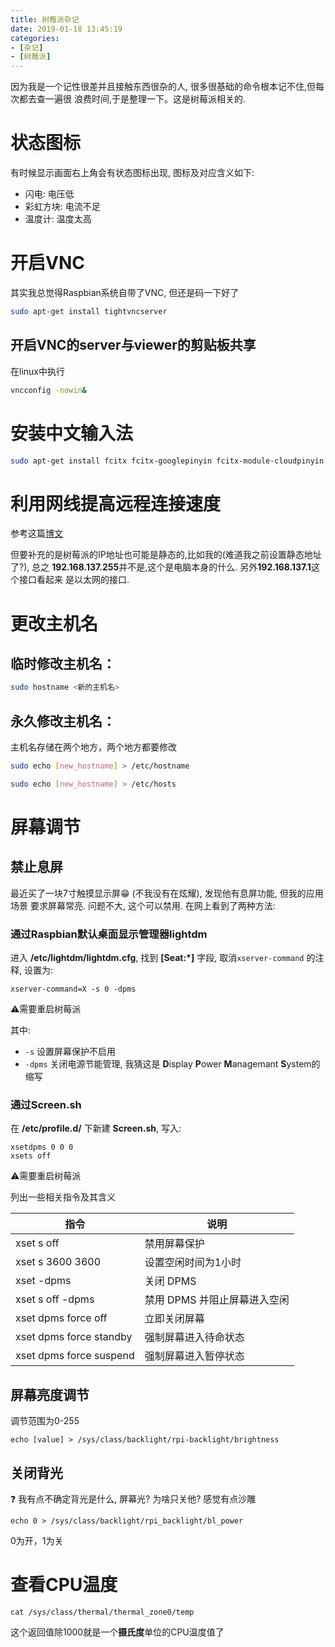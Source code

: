 ```yaml
---
title: 树莓派杂记
date: 2019-01-18 13:45:19
categories:
- [杂记]
- [树莓派]
---
```


<!-- TODO -->

因为我是一个记性很差并且接触东西很杂的人, 很多很基础的命令根本记不住,但每次都去查一遍很
浪费时间,于是整理一下。这是树莓派相关的.

<!-- More -->

# 状态图标

有时候显示画面右上角会有状态图标出现, 图标及对应含义如下:

- 闪电: 电压低
- 彩虹方块: 电流不足
- 温度计: 温度太高

# 开启VNC

其实我总觉得Raspbian系统自带了VNC, 但还是码一下好了

```bash
sudo apt-get install tightvncserver
```

## 开启VNC的server与viewer的剪贴板共享

在linux中执行

```bash
vncconfig -nowin&
```

# 安装中文输入法

```bash
sudo apt-get install fcitx fcitx-googlepinyin fcitx-module-cloudpinyin fcitx-sunpinyin
```

# 利用网线提高远程连接速度

参考这篇[博文](https://www.linuxidc.com/Linux/2016-09/135474.htm)

但要补充的是树莓派的IP地址也可能是静态的,比如我的(难道我之前设置静态地址了?), 总之
**192.168.137.255**并不是,这个是电脑本身的什么. 另外**192.168.137.1**这个接口看起来
是以太网的接口.

# 更改主机名

## 临时修改主机名：

```bash
sudo hostname <新的主机名>
```

## 永久修改主机名：

主机名存储在两个地方，两个地方都要修改

```bash
sudo echo [new_hostname] > /etc/hostname
```

```bash
sudo echo [new_hostname] > /etc/hosts
```

# 屏幕调节

## 禁止息屏

最近买了一块7寸触摸显示屏:grin: (不我没有在炫耀), 发现他有息屏功能, 但我的应用场景
要求屏幕常亮. 问题不大, 这个可以禁用. 在网上看到了两种方法:

### 通过Raspbian默认桌面显示管理器lightdm

进入 **/etc/lightdm/lightdm.cfg**, 找到 **[Seat:*]** 字段, 取消`xserver-command`
的注释, 设置为:

```shell
xserver-command=X -s 0 -dpms
```

:warning:需要重启树莓派

其中:

- `-s` 设置屏幕保护不启用
- `-dpms` 关闭电源节能管理, 我猜这是 **D**isplay **P**ower **M**anagemant
  **S**ystem的缩写

### 通过Screen.sh

在 **/etc/profile.d/** 下新建 **Screen.sh**, 写入:

```shell
xsetdpms 0 0 0
xsets off
```

:warning:需要重启树莓派

列出一些相关指令及其含义

|指令|说明|
|-|-|
|xset s off|禁用屏幕保护|
|xset s 3600 3600|设置空闲时间为1小时|
|xset -dpms|关闭 DPMS|
|xset s off -dpms|禁用 DPMS 并阻止屏幕进入空闲|
|xset dpms force off|立即关闭屏幕|
|xset dpms force standby|强制屏幕进入待命状态|
|xset dpms force suspend|强制屏幕进入暂停状态|

## 屏幕亮度调节

调节范围为0-255

```shell
echo [value] > /sys/class/backlight/rpi-backlight/brightness
```

## 关闭背光

:question: 我有点不确定背光是什么, 屏幕光? 为啥只关他? 感觉有点沙雕

```shell
echo 0 > /sys/class/backlight/rpi_backlight/bl_power
```

0为开，1为关

# 查看CPU温度

```shell
cat /sys/class/thermal/thermal_zone0/temp
```

这个返回值除1000就是一个**摄氏度**单位的CPU温度值了
